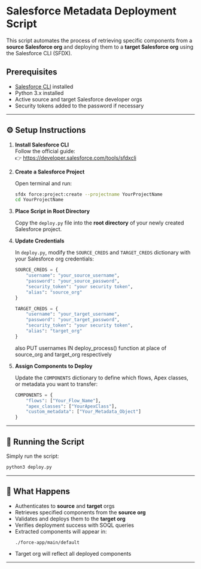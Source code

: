 
# Salesforce Metadata Deployment Script

This script automates the process of retrieving specific components from a **source Salesforce org** and deploying them to a **target Salesforce org** using the Salesforce CLI (SFDX).

## Prerequisites

- [Salesforce CLI](https://developer.salesforce.com/tools/sfdxcli) installed
- Python 3.x installed
- Active source and target Salesforce developer orgs
- Security tokens added to the password if necessary

---

## ⚙️ Setup Instructions

1. **Install Salesforce CLI**  
   Follow the official guide:  
   👉 https://developer.salesforce.com/tools/sfdxcli

2. **Create a Salesforce Project**

   Open terminal and run:
   ```bash
   sfdx force:project:create --projectname YourProjectName
   cd YourProjectName
   ```

3. **Place Script in Root Directory**

   Copy the `deploy.py` file into the **root directory** of your newly created Salesforce project.

4. **Update Credentials**

   In `deploy.py`, modify the `SOURCE_CREDS` and `TARGET_CREDS` dictionary with your Salesforce org credentials:
   ```python
   SOURCE_CREDS = {
       "username": "your_source_username",
       "password": "your_source_password",
       "security_token": "your security token",
       "alias": "source_org"
   }

   TARGET_CREDS = {
       "username": "your_target_username",
       "password": "your_target_password",
       "security_token": "your security token",
       "alias": "target_org"
   }
   ```
   also PUT usernames IN deploy_process() function at place of source_org and target_org respectively
5. **Assign Components to Deploy**

   Update the `COMPONENTS` dictionary to define which flows, Apex classes, or metadata you want to transfer:
   ```python
   COMPONENTS = {
       "flows": ["Your_Flow_Name"],
       "apex_classes": ["YourApexClass"],
       "custom_metadata": ["Your_Metadata_Object"]
   }
   ```

---

## 🚀 Running the Script

Simply run the script:

```bash
python3 deploy.py
```

---

## 🧠 What Happens

- Authenticates to **source** and **target** orgs
- Retrieves specified components from the **source org**
- Validates and deploys them to the **target org**
- Verifies deployment success with SOQL queries
- Extracted components will appear in:
  ```
  ./force-app/main/default
  ```
- Target org will reflect all deployed components

---

